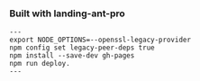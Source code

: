 ### Built with landing-ant-pro

```
---
export NODE_OPTIONS=--openssl-legacy-provider
npm config set legacy-peer-deps true
npm install --save-dev gh-pages
npm run deploy.
---
```